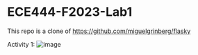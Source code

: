 # ECE444-F2023-Lab1
This repo is a clone of https://github.com/miguelgrinberg/flasky

Activity 1:
![image](https://github.com/mvernooy3687/ECE444-F2023-Lab1/assets/71790275/93f97d47-485b-4b67-8c55-f20382213a23)
